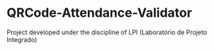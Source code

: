 # QRCode-Attendance-Validator
 Project developed under the discipline of LPI (Laboratório de Projeto Integrado)
